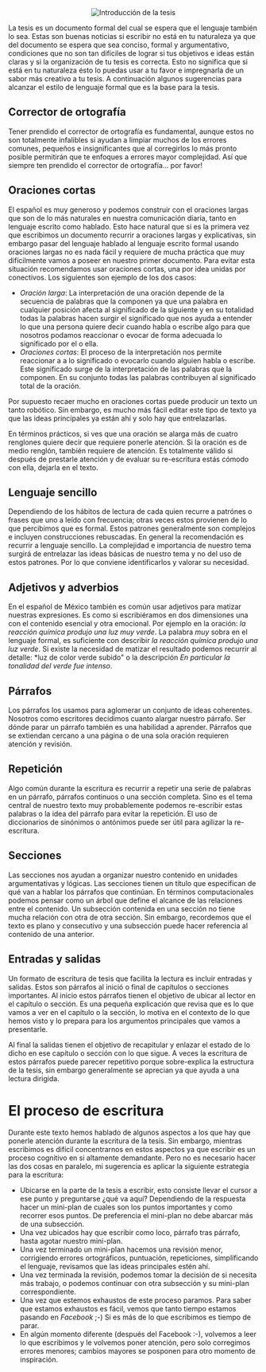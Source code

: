 
<center>
<img class='center'
src='http://turing.iimas.unam.mx/~ivanvladimir/images/cat_language.jpg'
title="Introducción de la tesis"/>
</center>

La tesis es un documento formal del cual se espera que el lenguaje también lo
sea. Estas son buenas noticias si escribir no está en tu naturaleza ya que del
documento se espera que sea conciso, formal y argumentativo, condiciones que
no son tan difíciles de lograr si tus objetivos e ideas están claras y si la
organización de tu tesis es correcta. Esto no significa que si está en tu
naturaleza ésto lo puedas usar a tu favor e impregnarla de un sabor más
creativo a tu tesis. A continuación algunos sugerencias para alcanzar el
estilo de lenguaje formal que es la base para la tesis.

Corrector de ortografía
-----------------------

Tener prendido el corrector de ortografía es fundamental, aunque estos no son
totalmente infalibles si ayudan a limpiar muchos de los errores comunes,
pequeños e insignificantes  que al corregirlos lo más pronto posible
permitirán que te enfoques a errores mayor complejidad. Así que siempre ten
prendido el corrector de ortografía... por favor!


Oraciones cortas
----------------

El español es muy generoso y podemos construir con el oraciones largas que son
de lo más naturales en nuestra comunicación diaria, tanto en lenguaje escrito
como hablado.  Esto hace natural que si es la primera vez que escribimos un
documento recurrir a oraciones largas y explicativas, sin embargo pasar del
lenguaje hablado al lenguaje escrito formal usando oraciones largas no es nada
fácil y requiere de mucha práctica que muy difícilmente vamos a poseer en
nuestro primer documento. Para evitar esta situación recomendamos usar
oraciones cortas, una por idea unidas por conectivos. Los siguientes son
ejemplo de los dos casos:

* *Oración larga*: La interpretación de una oración depende de la secuencia
de palabras que la componen ya que  una palabra en cualquier posición afecta
al significado de la siguiente y en su totalidad todas la palabras hacen
surgir el significado que nos ayuda a entender lo que una persona quiere decir
cuando habla o escribe algo para que nosotros podamos reaccionar o evocar de
forma adecuada lo significado por el o ella.
* *Oraciones cortas*: El proceso de la interpretación nos permite reaccionar a
a lo significado o evocarlo cuando alguien habla o escribe.  Este significado
surge de la interpretación de las palabras que la componen.  En su conjunto
todas las palabras contribuyen al significado total de la oración.

Por supuesto recaer mucho en oraciones cortas puede producir un texto un tanto
robótico. Sin embargo, es mucho más fácil editar este tipo de texto ya que las
ideas principales ya están ahí y solo hay que entrelazarlas.

En términos prácticos, si ves que una oración se alarga más de cuatro
renglones quiere decir que requiere ponerle atención. Si la oración es de
medio renglón, también requiere de atención. Es totalmente válido si después
de prestarle atención y de evaluar su re-escritura estás cómodo con ella,
dejarla en el texto.

Lenguaje sencillo
-----------------

Dependiendo de los hábitos de lectura de cada quien recurre a patrónes o
frases que uno a leído con frecuencia; otras veces estos provienen de lo que
percibimos que es formal. Estos patrones generalmente son complejos e incluyen
construcciones rebuscadas. En general la recomendación es recurrir a lenguaje
sencillo. La complejidad e importancia de nuestro tema surgirá de entrelazar
las ideas básicas de nuestro tema y no del uso de estos patrones. Por lo que
conviene identificarlos y valorar su necesidad.


Adjetivos y adverbios
---------------------

En el español de México también es común usar adjetivos para matizar nuestras
expresiones. Es como si escribiéramos en dos dimensiones una con el contenido
esencial y otra emocional. Por ejemplo en la oración: *la reacción química
produjo una luz muy verde*. La palabra *muy* sobra en el lenguaje formal, es
suficiente con describir *la reacción química produjo una luz verde*. Si
existe la necesidad de matizar el resultado podemos recurrir al detalle: *luz
de color verde subido" o la descripción *En particular la tonalidad del verde
fue intenso*.

Párrafos
--------

Los párrafos los usamos para aglomerar un conjunto de ideas coherentes.
Nosotros como escritores decidimos cuanto alargar nuestro párrafo. Ser dónde
parar un párrafo también es una habilidad a aprender. Párrafos que se
extiendan cercano a una página o de una sola oración requieren atención y
revisión.

Repetición
----------

Algo común durante la escritura es recurrir a repetir una serie de palabras en
un párrafo, párrafos continuos o una sección completa.  Sino es el tema
central de nuestro texto muy probablemente podemos re-escribir estas palabras
o la idea del párrafo para evitar la repetición. El uso de diccionarios de
sinónimos o antónimos puede ser útil para agilizar la re-escritura.

Secciones
---------

Las secciones nos ayudan a organizar nuestro contenido en unidades
argumentativas y lógicas. Las secciones tienen un título que especifican de
qué van a hablar los párrafos que continúan. En términos computacionales
podemos pensar como un árbol que define el alcance de las relaciones entre el
contenido. Un subsección contenida en una sección no tiene mucha relación con
otra de otra sección.  Sin embargo, recordemos que el texto es plano y
consecutivo y una subsección puede hacer referencia al contenido de una
anterior.

Entradas y salidas
------------------

Un formato de escritura de tesis que facilita la lectura es incluir entradas y
salidas. Estos son párrafos al inició o final de capítulos o secciones
importantes. Al inicio estos párrafos tienen el objetivo de ubicar al lector
en el capítulo o sección. Es una pequeña explicación que revisa que es lo que
vamos a ver en el capítulo o la sección, lo motiva en el contexto de lo que
hemos visto y lo prepara para los argumentos principales que vamos a
presentarle.

Al final la salidas tienen el objetivo de recapitular y enlazar el estado de
lo dicho en ese capítulo o sección con lo que sigue. A veces la escritura de
estos párrafos puede parecer repetitivo porque sobre-explica la estructura de
la tesis, sin embargo generalmente se aprecian ya que ayuda a una lectura
dirigida.

El proceso de escritura
========================

Durante este texto hemos hablado de algunos aspectos a los que hay que ponerle
atención durante la escritura de la tesis. Sin embargo, mientras escribimos es
difícil concentrarnos en estos aspectos ya que escribir es un proceso
cognitivo en si altamente demandante. Pero no es necesario hacer las dos cosas
en paralelo, mi sugerencia es aplicar la siguiente estrategia para la
escritura:

* Ubicarse en la parte de la tesis a escribir, esto consiste llevar el cursor
a ese punto y preguntarse ¿qué va aquí? Dependiendo de la respuesta hacer un
mini-plan de cuales son los puntos importantes y como recorrer esos puntos. De
preferencia el mini-plan no debe abarcar más de una subsección.
* Una vez ubicados hay que escribir como loco, párrafo tras párrafo,
hasta agotar nuestro mini-plan.
* Una vez terminado un mini-plan hacemos una revisión menor, corrigiendo
errores ortográficos, puntuación, repeticiones, simplificando el lenguaje,
revisamos que las ideas principales estén ahí.
* Una vez terminada la revisión, podemos tomar la decisión de si necesita más
trabajo, o podemos continuar con otra subsección y su mini-plan
correspondiente.
* Una vez que estemos exhaustos de este proceso paramos. Para saber que
estamos exhaustos es fácil, vemos que tanto tiempo estamos pasando en
_Facebook_ ;-) Si es más de lo que escribimos es tiempo de parar.
* En algún momento diferente (después del Facebook :-), volvemos a leer lo que
escribimos y le volvemos poner atención, pero solo corregimos errores menores;
cambios mayores se posponen para otro momento de inspiración.